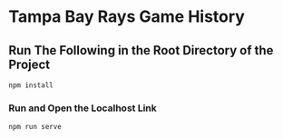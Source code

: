 # Tampa Bay Rays Game History

## Run The Following in the Root Directory of the Project

```
npm install
```

### Run and Open the Localhost Link
```
npm run serve
```
